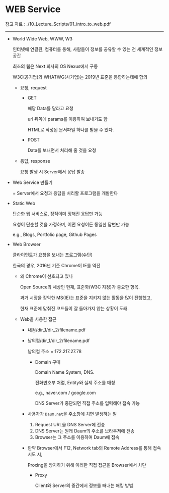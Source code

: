 # WEB Service

참고 자료 : ./10_Lecture_Scripts/01_intro_to_web.pdf

---

- World Wide Web, WWW, W3

  인터넷에 연결된, 컴퓨터를 통해, 사람들이 정보를 공유할 수 있는 전 세계적인 정보 공간

  최초의 웹은 Next 회사의 OS Nexus에서 구동

  W3C(공기업)와 WHATWG(사기업)는 2019년 표준을 통합하는데에 합의

  - 요청, request
    - GET

      해당 Data를 달라고 요청

      url 뒤쪽에 params를 이용하여 보내기도 함

      HTML로 작성된 문서파일 하나를 받을 수 있다.

    - POST

      Data를 보내면서 처리해 줄 것을 요청
    
  - 응답, response

    요청 발생 시 Server에서 응답 발송

- Web Service 만들기

  = Server에서 요청과 응답을 처리할 프로그램을 개발한다

- Static Web

  단순한 웹 서비스로, 정적이며 정해진 응답만 가능

  요청이 단순할 것을 가정하며, 어떤 요청이든 동일한 답변만 가능

  e.g., Blogs, Portfolio page, Github Pages

- Web Browser

  클라이언트가 요청을 보내는 프로그램(수단)

  한국의 경우, 2016년 기준 Chrome이 IE를 역전

  - 왜 Chrome이 선호되고 있나

    Open Source의 세상인 현재, 표준화(W3C 지정)가 중요한 항목.

    과거 시장을 장악한 MS(IE)는 표준을 지키지 않는 활동을 많이 진행했고,

    현재 표준에 맞춰진 코드들이 잘 돌아가지 않는 상황이 도래.

  - Web을 사용한 접근

    - 내컴/dir_1/dir_2/filename.pdf

    - 남의컴/dir_1/dir_2/filename.pdf

      남의컴 주소 = 172.217.27.78

      - Domain 구매

        Domain Name System, DNS.

        전화번호부 처럼, Entity와 실제 주소를 매칭

        e.g., naver.com / google.com

        DNS Server가 중단되면 직접 주소를 입력해야 접속 가능

    - 사용자가 `Daum.net`을 주소창에 치면 발생하는 일

      1. Request URL을 DNS Server에 전송
      2. DNS Server는 원래 Daum의 주소를 브라우저에 전송
      3. Browser는 그 주소를 이용하여 Daum에 접속

    - 만약 Browser에서 F12, Network tab의 Remote Address를 통해 접속 시도 시,

      Proxing을 방지하기 위해 이러한 직접 접근을 Browser에서 차단

      - Proxy

        Client와 Server의 중간에서 정보를 빼내는 해킹 방법
